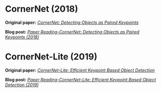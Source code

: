 # CornerNet (2018)

**Original paper:** [*CornerNet: Detecting Objects as Paired Keypoints*](https://arxiv.org/abs/1808.01244)

**Blog post:** [*Paper Reading-CornerNet: Detecting Objects as Paired Keypoints (2018)*](https://jiangchun-li.medium.com/paper-reading-cornernet-detecting-objects-as-paired-keypoints-2018-b382af507454)

# CornerNet-Lite (2019)

**Original paper:** [*CornerNet-Lite: Efficient Keypoint Based Object Detection*](https://arxiv.org/abs/1904.08900)

**Blog post:** [*Paper Reading-CornerNet-Lite: Efficient Keypoint Based Object Detection (2019)*](https://jiangchun-li.medium.com/paper-reading-cornernet-lite-efficient-keypoint-based-object-detection-2019-a17fb7932ba7)

